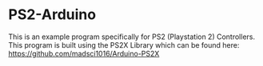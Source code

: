 # PS2-Arduino
This is an example program specifically for PS2 (Playstation 2) Controllers.
This program is built using the PS2X Library which can be found here:
https://github.com/madsci1016/Arduino-PS2X
